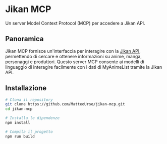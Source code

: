 # Jikan MCP

Un server Model Context Protocol (MCP) per accedere a Jikan API.

## Panoramica

Jikan MCP fornisce un'interfaccia per interagire con la [Jikan API](https://jikan.moe/), permettendo di cercare e ottenere informazioni su anime, manga, personaggi e produttori. Questo server MCP consente ai modelli di linguaggio di interagire facilmente con i dati di MyAnimeList tramite la Jikan API.

## Installazione

```bash
# Clona il repository
git clone https://github.com/MatteoUrso/jikan-mcp.git
cd jikan-mcp

# Installa le dipendenze
npm install

# Compila il progetto
npm run build
```

